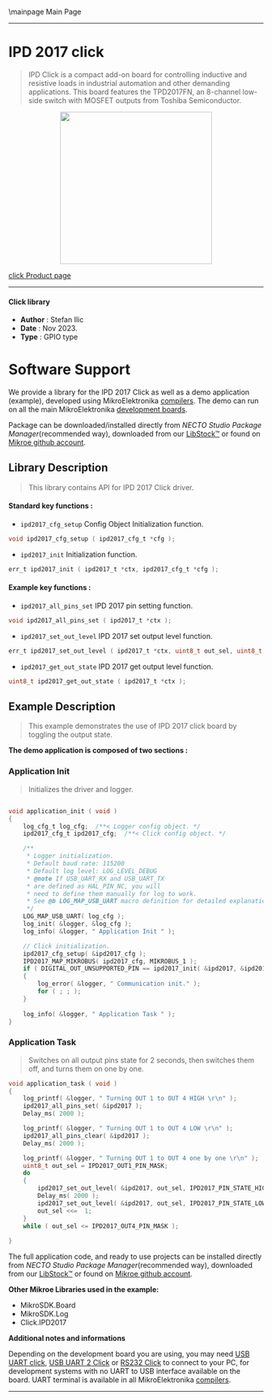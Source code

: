 \mainpage Main Page

---
# IPD 2017 click

> IPD Click is a compact add-on board for controlling inductive and resistive loads in industrial automation and other demanding applications. This board features the TPD2017FN, an 8-channel low-side switch with MOSFET outputs from Toshiba Semiconductor.

<p align="center">
  <img src="https://download.mikroe.com/images/click_for_ide/ipd2017_click.png" height=300px>
</p>

[click Product page](https://www.mikroe.com/ipd-click-tpd2017)

---


#### Click library

- **Author**        : Stefan Ilic
- **Date**          : Nov 2023.
- **Type**          : GPIO type


# Software Support

We provide a library for the IPD 2017 Click
as well as a demo application (example), developed using MikroElektronika
[compilers](https://www.mikroe.com/necto-studio).
The demo can run on all the main MikroElektronika [development boards](https://www.mikroe.com/development-boards).

Package can be downloaded/installed directly from *NECTO Studio Package Manager*(recommended way), downloaded from our [LibStock&trade;](https://libstock.mikroe.com) or found on [Mikroe github account](https://github.com/MikroElektronika/mikrosdk_click_v2/tree/master/clicks).

## Library Description

> This library contains API for IPD 2017 Click driver.

#### Standard key functions :

- `ipd2017_cfg_setup` Config Object Initialization function.
```c
void ipd2017_cfg_setup ( ipd2017_cfg_t *cfg );
```

- `ipd2017_init` Initialization function.
```c
err_t ipd2017_init ( ipd2017_t *ctx, ipd2017_cfg_t *cfg );
```

#### Example key functions :

- `ipd2017_all_pins_set` IPD 2017 pin setting function.
```c
void ipd2017_all_pins_set ( ipd2017_t *ctx );
```

- `ipd2017_set_out_level` IPD 2017 set output level function.
```c
err_t ipd2017_set_out_level ( ipd2017_t *ctx, uint8_t out_sel, uint8_t state );
```

- `ipd2017_get_out_state` IPD 2017 get output level function.
```c
uint8_t ipd2017_get_out_state ( ipd2017_t *ctx );
```

## Example Description

> This example demonstrates the use of IPD 2017 click board by toggling the output state.

**The demo application is composed of two sections :**

### Application Init

> Initializes the driver and logger.

```c

void application_init ( void ) 
{
    log_cfg_t log_cfg;  /**< Logger config object. */
    ipd2017_cfg_t ipd2017_cfg;  /**< Click config object. */

    /** 
     * Logger initialization.
     * Default baud rate: 115200
     * Default log level: LOG_LEVEL_DEBUG
     * @note If USB_UART_RX and USB_UART_TX 
     * are defined as HAL_PIN_NC, you will 
     * need to define them manually for log to work. 
     * See @b LOG_MAP_USB_UART macro definition for detailed explanation.
     */
    LOG_MAP_USB_UART( log_cfg );
    log_init( &logger, &log_cfg );
    log_info( &logger, " Application Init " );

    // Click initialization.
    ipd2017_cfg_setup( &ipd2017_cfg );
    IPD2017_MAP_MIKROBUS( ipd2017_cfg, MIKROBUS_1 );
    if ( DIGITAL_OUT_UNSUPPORTED_PIN == ipd2017_init( &ipd2017, &ipd2017_cfg ) ) 
    {
        log_error( &logger, " Communication init." );
        for ( ; ; );
    }
    
    log_info( &logger, " Application Task " );
}

```

### Application Task

> Switches on all output pins state for 2 seconds, then switches them off, and turns them on one by one.

```c
void application_task ( void ) 
{
    log_printf( &logger, " Turning OUT 1 to OUT 4 HIGH \r\n" );
    ipd2017_all_pins_set( &ipd2017 );
    Delay_ms( 2000 );

    log_printf( &logger, " Turning OUT 1 to OUT 4 LOW \r\n" );
    ipd2017_all_pins_clear( &ipd2017 );
    Delay_ms( 2000 );

    log_printf( &logger, " Turning OUT 1 to OUT 4 one by one \r\n" );
    uint8_t out_sel = IPD2017_OUT1_PIN_MASK;
    do
    {
        ipd2017_set_out_level( &ipd2017, out_sel, IPD2017_PIN_STATE_HIGH );
        Delay_ms( 2000 );
        ipd2017_set_out_level( &ipd2017, out_sel, IPD2017_PIN_STATE_LOW );
        out_sel <<=  1;
    }
    while ( out_sel <= IPD2017_OUT4_PIN_MASK );
    
}
```

The full application code, and ready to use projects can be installed directly from *NECTO Studio Package Manager*(recommended way), downloaded from our [LibStock&trade;](https://libstock.mikroe.com) or found on [Mikroe github account](https://github.com/MikroElektronika/mikrosdk_click_v2/tree/master/clicks).

**Other Mikroe Libraries used in the example:**

- MikroSDK.Board
- MikroSDK.Log
- Click.IPD2017

**Additional notes and informations**

Depending on the development board you are using, you may need
[USB UART click](https://www.mikroe.com/usb-uart-click),
[USB UART 2 Click](https://www.mikroe.com/usb-uart-2-click) or
[RS232 Click](https://www.mikroe.com/rs232-click) to connect to your PC, for
development systems with no UART to USB interface available on the board. UART
terminal is available in all MikroElektronika
[compilers](https://shop.mikroe.com/compilers).

---
